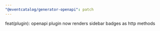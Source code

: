 ```yaml
---
"@eventcatalog/generator-openapi": patch
---
```


feat(plugin): openapi plugin now renders sidebar badges as http methods
